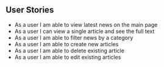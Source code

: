 ## User Stories

* As a user I am able to view latest news on the main page
* As a user I can view a single article and see the full text
* As a user I am able to filter news by a category
* As a user I am able to create new articles
* As a user I am able to delete existing article
* As a user I am able to edit existing articles